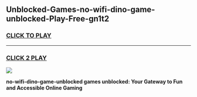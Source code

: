 
## Unblocked-Games-no-wifi-dino-game-unblocked-Play-Free-gn1t2
<h3>
<a href="https://premium76.site?title=no-wifi-dino-game-unblocked&ref=17A">CLICK TO PLAY</a></h3>
<hr>

<h3>
<a href="https://premium76.site?title=no-wifi-dino-game-unblocked&ref=17A">CLICK 2 PLAY</a>
  
</h3>

<a href="https://premium76.site?title=no-wifi-dino-game-unblocked&ref=17A"><img src="https://clearcache.store/games.png"></a>


**no-wifi-dino-game-unblocked games unblocked: Your Gateway to Fun and Accessible Online Gaming**
